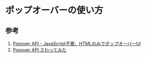 # ポップオーバーの使い方


## 参考
1. [Popover API - JavaScript不要、HTMLのみでポップオーバーUI](https://zenn.dev/yusukehirao/articles/popover-api-and-attributes)
2. [Popover API さわってみた](https://zenn.dev/stmn_inc/articles/1ce5afa60f0c9a)